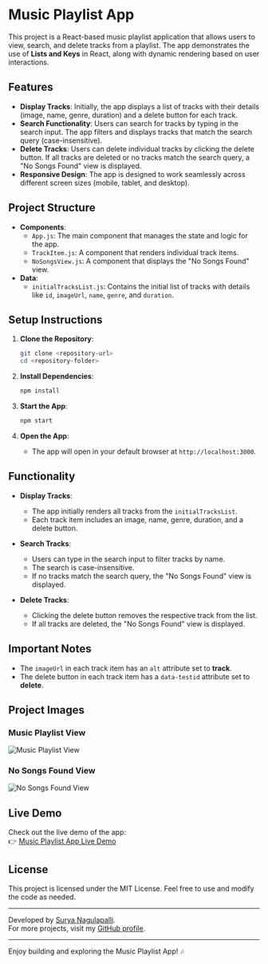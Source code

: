 # Music Playlist App

This project is a React-based music playlist application that allows users to view, search, and delete tracks from a playlist. The app demonstrates the use of **Lists and Keys** in React, along with dynamic rendering based on user interactions.

## Features

- **Display Tracks**: Initially, the app displays a list of tracks with their details (image, name, genre, duration) and a delete button for each track.
- **Search Functionality**: Users can search for tracks by typing in the search input. The app filters and displays tracks that match the search query (case-insensitive).
- **Delete Tracks**: Users can delete individual tracks by clicking the delete button. If all tracks are deleted or no tracks match the search query, a "No Songs Found" view is displayed.
- **Responsive Design**: The app is designed to work seamlessly across different screen sizes (mobile, tablet, and desktop).

## Project Structure

- **Components**:
  - `App.js`: The main component that manages the state and logic for the app.
  - `TrackItem.js`: A component that renders individual track items.
  - `NoSongsView.js`: A component that displays the "No Songs Found" view.
- **Data**:
  - `initialTracksList.js`: Contains the initial list of tracks with details like `id`, `imageUrl`, `name`, `genre`, and `duration`.

## Setup Instructions

1. **Clone the Repository**:
   ```bash
   git clone <repository-url>
   cd <repository-folder>
   ```

2. **Install Dependencies**:
   ```bash
   npm install
   ```

3. **Start the App**:
   ```bash
   npm start
   ```

4. **Open the App**:
   - The app will open in your default browser at `http://localhost:3000`.

## Functionality

- **Display Tracks**:
  - The app initially renders all tracks from the `initialTracksList`.
  - Each track item includes an image, name, genre, duration, and a delete button.

- **Search Tracks**:
  - Users can type in the search input to filter tracks by name.
  - The search is case-insensitive.
  - If no tracks match the search query, the "No Songs Found" view is displayed.

- **Delete Tracks**:
  - Clicking the delete button removes the respective track from the list.
  - If all tracks are deleted, the "No Songs Found" view is displayed.

## Important Notes

- The `imageUrl` in each track item has an `alt` attribute set to **track**.
- The delete button in each track item has a `data-testid` attribute set to **delete**.

## Project Images

### Music Playlist View
![Music Playlist View](https://assets.ccbp.in/frontend/content/react-js/music-playlist-lg-output.png)

### No Songs Found View
![No Songs Found View](https://assets.ccbp.in/frontend/content/react-js/music-playlist-no-songs-found-lg-ouput.png)

## Live Demo

Check out the live demo of the app:  
👉 [Music Playlist App Live Demo](https://1musicplaylist1.ccbp.tech)

## License

This project is licensed under the MIT License. Feel free to use and modify the code as needed.

---

Developed by [Surya Nagulapalli](https://github.com/SuryaNagulapalli).  
For more projects, visit my [GitHub profile](https://github.com/SuryaNagulapalli).

--- 

Enjoy building and exploring the Music Playlist App! 🎶
